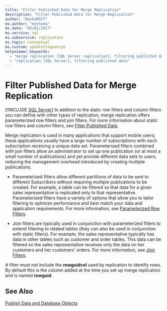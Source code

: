 ```yaml
---
title: "Filter Published Data for Merge Replication"
description: "Filter Published Data for Merge Replication"
author: "MashaMSFT"
ms.author: "mathoma"
ms.date: "03/01/2017"
ms.service: sql
ms.subservice: replication
ms.topic: conceptual
ms.custom: updatefrequency5
helpviewer_keywords:
  - "merge replication [SQL Server replication], filtering published data"
  - "replication [SQL Server], filtering published data"
---
```

# Filter Published Data for Merge Replication
[!INCLUDE [SQL Server](../../../includes/applies-to-version/sqlserver.md)]
  In addition to the static row filters and column filters you can define with other types of replication, merge replication offers parameterized row filters and join filters. For more information about static row filters and column filters, see [Filter Published Data](../../../relational-databases/replication/publish/filter-published-data.md).  
  
 Merge replication is used in many applications that support mobile users; these applications usually have a large number of subscriptions with each subscription receiving a unique data set. Parameterized filters combined with join filters allow an administrator to set up one publication (or at most a small number of publications) and yet provide different data sets to users, reducing the management overhead introduced by creating multiple publications.  
  
-   Parameterized filters allow different partitions of data to be sent to different Subscribers without requiring multiple publications to be created. For example, a table can be filtered so that data for a given sales representative is replicated only to that representative. Parameterized filters have a variety of options that allow you to tailor filtering to optimize performance and best match your data and application requirements. For more information, see [Parameterized Row Filters](../../../relational-databases/replication/merge/parameterized-filters-parameterized-row-filters.md).  
  
-   Join filters are typically used in conjunction with parameterized filters to extend filtering to related tables (they can also be used in conjunction with static filters). For example, the sales representative typically has data in other tables such as customer and order tables. This data can be filtered so the sales representative receives only the data on her customers and her customers' orders. For more information, see [Join Filters](../../../relational-databases/replication/merge/join-filters.md).  
  
 A filter must not include the **rowguidcol** used by replication to identify rows. By default this is the column added at the time you set up merge replication and is named **rowguid**.  
  
## See Also  
 [Publish Data and Database Objects](../../../relational-databases/replication/publish/publish-data-and-database-objects.md)  
  
  
